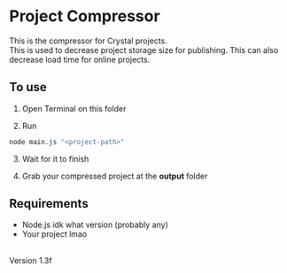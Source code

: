 # Project Compressor

This is the compressor for Crystal projects.<br>
This is used to decrease project storage size for publishing. This can also decrease load time for online projects.


## To use

1. Open Terminal on this folder

2. Run
```ps1
node main.js "<project-path>"
```

3. Wait for it to finish

4. Grab your compressed project at the **output** folder


## Requirements
- Node.js idk what version (probably any)
- Your project lmao

<br>
Version 1.3f